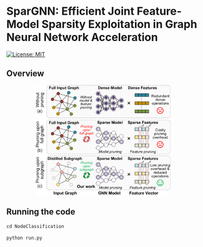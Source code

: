 # SparGNN: Efficient Joint Feature-Model Sparsity Exploitation in Graph Neural Network Acceleration

[![License: MIT](https://img.shields.io/badge/License-MIT-green.svg)](https://opensource.org/licenses/MIT)

## Overview

<div style="text-align: center">
<img src = "./Figs/highlight.png" width="70%" hight="70%" div align=center>
</div>

## Running the code
```shell
cd NodeClassification
```

```python
python run.py
```



